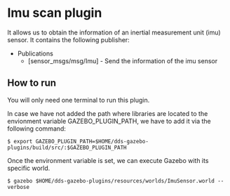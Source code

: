 # Imu scan plugin
It allows us to obtain the information of an inertial measurement unit (imu) sensor. It contains the following publisher:
* Publications 
    * [sensor_msgs/msg/Imu] - Send the information of the imu sensor

## How to run
You will only need one terminal to run this plugin. 

In case we have not added the path where libraries are located to the envionment variable GAZEBO_PLUGIN_PATH,
we have to add it via the following command:

```
$ export GAZEBO_PLUGIN_PATH=$HOME/dds-gazebo-plugins/build/src/:$GAZEBO_PLUGIN_PATH
```
Once the environment variable is set, we can execute Gazebo with its specific world.

```
$ gazebo $HOME/dds-gazebo-plugins/resources/worlds/ImuSensor.world --verbose
```